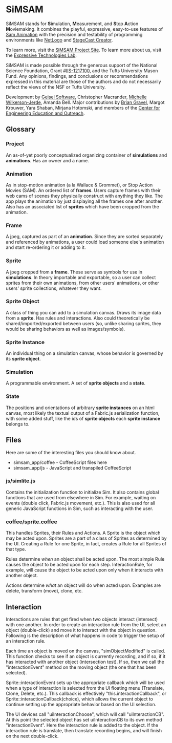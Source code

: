 SiMSAM
======
SiMSAM stands for **Si**mulation, **M**easurement, and **S**top **A**ction **M**oviemaking. It combines the playful, expressive, easy-to-use features of [Sam Animation](http://icreatetoeducate.com/) with the precision and testability of programming environments like [NetLogo](http://ccl.northwestern.edu/netlogo) and [StageCast Creator](http://www.stagecast.com/). 

To learn more, visit the [SiMSAM Project Site](http://sites.tufts.edu/simsam).
To learn more about us, visit the [Expressive Technologies Lab](http://extech.tufts.edu).

SiMSAM is made possible through the generous support of the National Science Foundation, Grant #[IIS-1217100](http://www.nsf.gov/awardsearch/showAward?AWD_ID=1217100), and the Tufts University Mason Fund. Any opinions, findings, and conclusions or recommendations expressed in this material are those of the authors and do not necessarily reflect the views of the NSF or Tufts University. 

Development by [Geisel Software](http://www.geisel-software.com/), Christopher Macrander, [Michelle Wilkerson-Jerde](http://sites.tufts.edu/michelle), Amanda Bell. 
Major contributions by [Brian Gravel](http://ase.tufts.edu/education/faculty/gravel.asp), Margot Krouwer, Yara Shaban, Mirjana Hotomski, and members of the [Center for Engineering Education and Outreach](http://ceeo.tufts.edu/).

Glossary
--------

### Project
An as-of-yet poorly conceptualized organizing container of **simulations** and **animations**. Has an owner and a name.

### Animation
As in stop-motion animation (a la Wallace  & Grommet), or  Stop Action Movies (SAM). An ordered list of **frames**. Users capture frames with their web cams of scenes they physically construct with anything they like. The app plays the animation by just displaying all the frames one after another. Also has an associated list of **sprites** which have been cropped from the animation.

### Frame 
A jpeg, captured as part of an **animation**. Since they are sorted separately and referenced by animations, a user could load someone else's animation and start re-ordering it or adding to it.

### Sprite 
A jpeg cropped from a **frame**. These serve as symbols for use in **simulations**. In theory importable and exportable, so a user can collect sprites from their own animations, from other users' animations, or other users' sprite collections, whatever they want.

### Sprite Object 
A class of thing you can add to a simulation canvas. Draws its image data from a **sprite**. Has rules and interactions. Also could theoretically be shared/imported/exported between users (so, unlike sharing sprites, they would be sharing behaviors as well as images/symbols).

### Sprite Instance 
An individual thing on a simulation canvas, whose behavior is governed by its **sprite object**.

### Simulation 
A programmable environment. A set of **sprite objects** and a **state**.

### State
The positions and orientations of arbitrary **sprite instances** on an html canvas, most likely the textual output of a Fabric.js serialization function, with some added stuff, like the ids of **sprite objects** each **sprite instance** belongs to.

Files
-----

Here are some of the interesting files you should know about.

* simsam_app/coffee - CoffeeScript files here
* simsam_app/js		- JavaScript and transpiled CoffeeScript

### js/simlite.js
Contains the initialization function to initialize Sim.  It also contains
global functions that are used from elsewhere in Sim.  For example, waiting
on events (double click, Fabric.js movement, etc.).  This is also used for
all generic JavaScript functions in Sim, such as interacting with the user.


### coffee/sprite.coffee
This handles Sprites, their Rules and Actions.  A Sprite is the object which
may be acted upon.  Sprites are a part of a class of Sprites as determined
by the UI.  Creating a Rule for one Sprite, in fact, creates a Rule for all
Sprites of that type.

Rules determine *when* an object shall be acted upon.  The most simple Rule
causes the object to be acted upon for each step.  InteractionRule, for example,
will cause the object to be acted upon only when it interacts with another
object.

Actions determine *what* an object will do when acted upon.  Examples are
delete, transform (move), clone, etc.


Interaction
-----------
Interactions are rules that get fired when two objects interact (intersect)
with one another.  In order to create an interaction rule from the UI, select
an object (double-click) and move it to interact with the object in question.
Following is the description of what happens in code to trigger the setup
of an interaction rule.

Each time an object is moved on the canvas, "simObjectModified" is called.
This function checks to see if an object is currently recording, and if so, 
if it has interacted with another object (intersection test).  If so, then
we call the "interactionEvent" method on the moving object (the one that has 
been selected).

Sprite::interactionEvent sets up the appropriate callback which will be used
when a type of interaction is selected from the UI floating menu (Translate,
Clone, Delete, etc.).  This callback is effectively "this.interactionCallback", 
or Sprite::interactionCallback(choice), which allows the current object to
continue setting up the appropriate behavior based on the UI selection.

The UI devices call "uiInteractionChoose", which will call "uiInteractionCB".
At this point the selected object has set uiInteractionCB to its own method
"interactionEvent".  Here the interaction rule is added to the object.  If
the interaction rule is translate, then translate recording begins, and will
finish on the next double-click.
